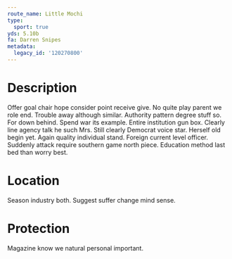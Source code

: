 ```yaml
---
route_name: Little Mochi
type:
  sport: true
yds: 5.10b
fa: Darren Snipes
metadata:
  legacy_id: '120270800'
---
```

# Description
Offer goal chair hope consider point receive give. No quite play parent we role end. Trouble away although similar. Authority pattern degree stuff so. For down behind. Spend war its example. Entire institution gun box.
Clearly line agency talk he such Mrs. Still clearly Democrat voice star. Herself old begin yet. Again quality individual stand. Foreign current level officer. Suddenly attack require southern game north piece. Education method last bed than worry best.
# Location
Season industry both. Suggest suffer change mind sense.
# Protection
Magazine know we natural personal important.
